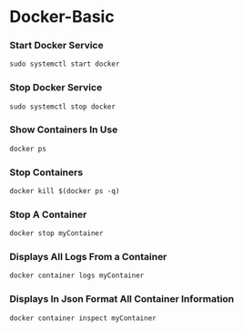 <h1>Docker-Basic</h1>

### Start Docker Service
```xml
sudo systemctl start docker
```

### Stop Docker Service
```xml
sudo systemctl stop docker
```

### Show Containers In Use
```xml
docker ps
```

### Stop Containers
```xml
docker kill $(docker ps -q)
```

### Stop A Container
```xml
docker stop myContainer
```

### Displays All Logs From a Container
```xml
docker container logs myContainer
```

### Displays In Json Format All Container Information
```xml
docker container inspect myContainer
```

